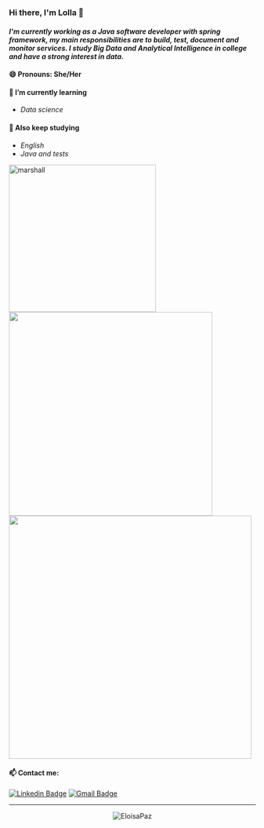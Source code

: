 ### Hi there, I'm Lolla 👋

#### *I'm currently working as a Java software developer with spring framework, my main responsibilities are to build, test, document and monitor services. I study Big Data and Analytical Intelligence in college and have a strong interest in data.*

#### 😄 Pronouns: She/Her

#### 🌱 I’m currently learning

- *Data science* 

#### 🌱 Also keep studying

- *English*
- *Java and tests*

<img src="https://media.giphy.com/media/14rI19QbiK3Gxi/giphy.gif" alt="marshall" width="300">
<img width="415px" align="left" src="https://github-readme-stats.vercel.app/api/top-langs/?username=EloisaPaz&hide=html&layout=compact&theme=buefy" />
<img width="495px" align="center" src="https://github-readme-stats.vercel.app/api?username=EloisaPaz&theme=buefy"/>

#### 📫 Contact me: 

 [![Linkedin Badge](https://img.shields.io/badge/-LinkedIn-blue?style=flat-square&logo=Linkedin&logoColor=white&link=https://www.linkedin.com/in/eloisa-paz)](https://www.linkedin.com/in/eloisa-paz)
 [![Gmail Badge](https://img.shields.io/badge/-Gmail-c14438?style=flat-square&logo=Gmail&logoColor=white)](mailto:eloisapaz28@gmail.com)
 _______ 

<p align="center"> <img src="https://komarev.com/ghpvc/?username=EloisaPaz" alt="EloisaPaz" /> </p>
